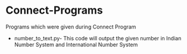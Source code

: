# Connect-Programs
Programs which were given during Connect Program
<br/>
<ul>
  <li>number_to_text.py- 
    This code will output the given number in Indian Number System and International Number System</li>
